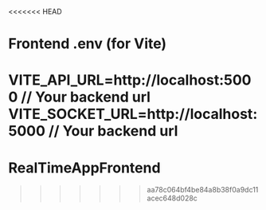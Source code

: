 <<<<<<< HEAD
# Frontend .env (for Vite)
VITE_API_URL=http://localhost:5000             // Your backend url 
VITE_SOCKET_URL=http://localhost:5000        // Your backend url 
=======
# RealTimeAppFrontend
>>>>>>> aa78c064bf4be84a8b38f0a9dc11acec648d028c
